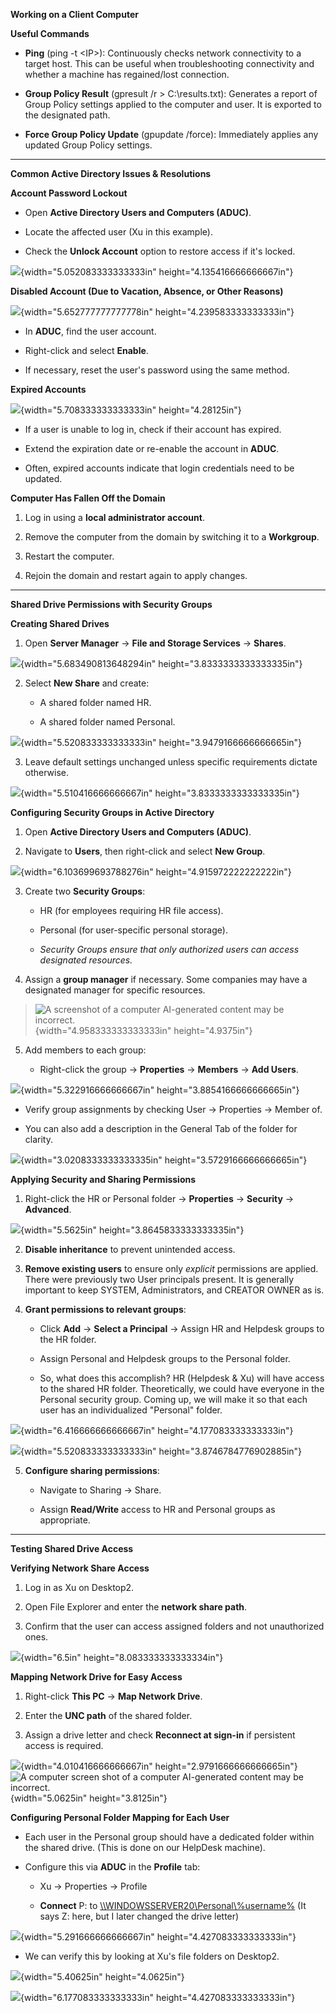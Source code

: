 **Working on a Client Computer**

**Useful Commands**

- **Ping** (ping -t \<IP\>): Continuously checks network connectivity to
  a target host. This can be useful when troubleshooting connectivity
  and whether a machine has regained/lost connection.

- **Group Policy Result** (gpresult /r \> C:\\results.txt): Generates a
  report of Group Policy settings applied to the computer and user. It
  is exported to the designated path.

- **Force Group Policy Update** (gpupdate /force): Immediately applies
  any updated Group Policy settings.

------------------------------------------------------------------------

**Common Active Directory Issues & Resolutions**

**Account Password Lockout**

- Open **Active Directory Users and Computers (ADUC)**.

- Locate the affected user (Xu in this example).

- Check the **Unlock Account** option to restore access if it's locked.

![](media/media/image1.png){width="5.052083333333333in"
height="4.135416666666667in"}

**Disabled Account (Due to Vacation, Absence, or Other Reasons)**

![](media/media/image2.png){width="5.652777777777778in"
height="4.239583333333333in"}

- In **ADUC**, find the user account.

- Right-click and select **Enable**.

- If necessary, reset the user's password using the same method.

**Expired Accounts**

![](media/media/image3.png){width="5.708333333333333in"
height="4.28125in"}

- If a user is unable to log in, check if their account has expired.

- Extend the expiration date or re-enable the account in **ADUC**.

- Often, expired accounts indicate that login credentials need to be
  updated.

**Computer Has Fallen Off the Domain**

1.  Log in using a **local administrator account**.

2.  Remove the computer from the domain by switching it to a
    **Workgroup**.

3.  Restart the computer.

4.  Rejoin the domain and restart again to apply changes.

------------------------------------------------------------------------

**Shared Drive Permissions with Security Groups**

**Creating Shared Drives**

1.  Open **Server Manager** -\> **File and Storage Services** -\>
    **Shares**.

![](media/media/image4.png){width="5.683490813648294in"
height="3.8333333333333335in"}

2.  Select **New Share** and create:

    - A shared folder named HR.

    - A shared folder named Personal.

![](media/media/image5.png){width="5.520833333333333in"
height="3.9479166666666665in"}

3.  Leave default settings unchanged unless specific requirements
    dictate otherwise.

![](media/media/image6.png){width="5.510416666666667in"
height="3.8333333333333335in"}

**Configuring Security Groups in Active Directory**

1.  Open **Active Directory Users and Computers (ADUC)**.

2.  Navigate to **Users**, then right-click and select **New Group**.

![](media/media/image7.png){width="6.103699693788276in"
height="4.915972222222222in"}

3.  Create two **Security Groups**:

    - HR (for employees requiring HR file access).

    - Personal (for user-specific personal storage).

    - *Security Groups ensure that only authorized users can access
      designated resources.*

4.  Assign a **group manager** if necessary. Some companies may have a
    designated manager for specific resources.

> ![A screenshot of a computer AI-generated content may be
> incorrect.](media/media/image8.png){width="4.958333333333333in"
> height="4.9375in"}

5.  Add members to each group:

    - Right-click the group -\> **Properties** -\> **Members** -\> **Add
      Users**.

![](media/media/image9.png){width="5.322916666666667in"
height="3.8854166666666665in"}

- Verify group assignments by checking User -\> Properties -\> Member
  of.

- You can also add a description in the General Tab of the folder for
  clarity.

![](media/media/image10.png){width="3.0208333333333335in"
height="3.5729166666666665in"}

**Applying Security and Sharing Permissions**

1.  Right-click the HR or Personal folder -\> **Properties** -\>
    **Security** -\> **Advanced**.

![](media/media/image11.png){width="5.5625in"
height="3.8645833333333335in"}

2.  **Disable inheritance** to prevent unintended access.

3.  **Remove existing users** to ensure only *explicit* permissions are
    applied. There were previously two User principals present. It is
    generally important to keep SYSTEM, Administrators, and CREATOR
    OWNER as is.

4.  **Grant permissions to relevant groups**:

    - Click **Add** -\> **Select a Principal** -\> Assign HR and
      Helpdesk groups to the HR folder.

    - Assign Personal and Helpdesk groups to the Personal folder.

    - So, what does this accomplish? HR (Helpdesk & Xu) will have access
      to the shared HR folder. Theoretically, we could have everyone in
      the Personal security group. Coming up, we will make it so that
      each user has an individualized "Personal" folder.

![](media/media/image12.png){width="6.416666666666667in"
height="4.177083333333333in"}

![](media/media/image13.png){width="5.520833333333333in"
height="3.8746784776902885in"}

5.  **Configure sharing permissions**:

    - Navigate to Sharing -\> Share.

    - Assign **Read/Write** access to HR and Personal groups as
      appropriate.

------------------------------------------------------------------------

**Testing Shared Drive Access**

**Verifying Network Share Access**

1.  Log in as Xu on Desktop2.

2.  Open File Explorer and enter the **network share path**.

3.  Confirm that the user can access assigned folders and not
    unauthorized ones.

![](media/media/image14.png){width="6.5in" height="8.083333333333334in"}

**Mapping Network Drive for Easy Access**

1.  Right-click **This PC** -\> **Map Network Drive**.

2.  Enter the **UNC path** of the shared folder.

3.  Assign a drive letter and check **Reconnect at sign-in** if
    persistent access is required.

![](media/media/image15.png){width="4.010416666666667in"
height="2.9791666666666665in"}![A computer screen shot of a computer
AI-generated content may be
incorrect.](media/media/image16.png){width="5.0625in" height="3.8125in"}

**Configuring Personal Folder Mapping for Each User**

- Each user in the Personal group should have a dedicated folder within
  the shared drive. (This is done on our HelpDesk machine).

- Configure this via **ADUC** in the **Profile** tab:

  - Xu -\> Properties -\> Profile

  - **Connect** P: to
    [\\\\WINDOWSSERVER20\\Personal\\%username%](file:///\\WINDOWSSERVER20\Personal\%25username%25)
    (It says Z: here, but I later changed the drive letter)

![](media/media/image17.png){width="5.291666666666667in"
height="4.427083333333333in"}

- We can verify this by looking at Xu's file folders on Desktop2.

![](media/media/image18.png){width="5.40625in" height="4.0625in"}

![](media/media/image19.png){width="6.177083333333333in"
height="4.427083333333333in"}
